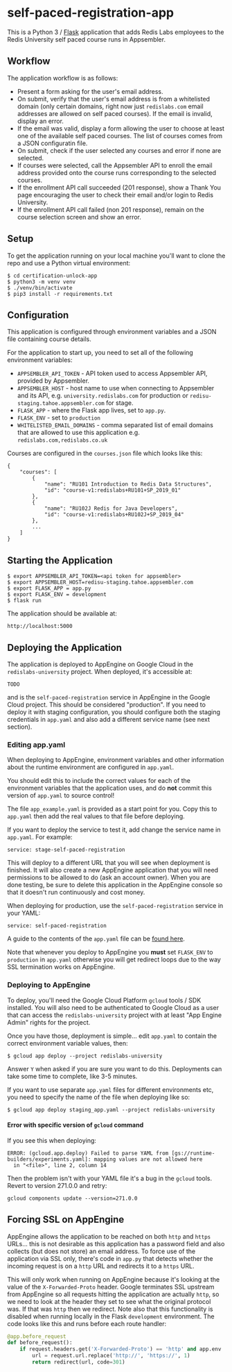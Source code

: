 # self-paced-registration-app

This is a Python 3 / [Flask](https://flask.palletsprojects.com/) application that adds Redis Labs employees to the Redis University self paced course runs in Appsembler.

## Workflow

The application workflow is as follows:

* Present a form asking for the user's email address.
* On submit, verify that the user's email address is from a whitelisted domain (only certain domains, right now just `redislabs.com` email addresses are allowed on self paced courses). If the email is invalid, display an error.
* If the email was valid, display a form allowing the user to choose at least one of the available self paced courses.  The list of courses comes from a JSON configuratin file.
* On submit, check if the user selected any courses and error if none are selected.
* If courses were selected, call the Appsembler API to enroll the email address provided onto the course runs corresponding to the selected courses.
* If the enrollment API call succeeded (201 response), show a Thank You page encouraging the user to check their email and/or login to Redis University.
* If the enrollment API call failed (non 201 response), remain on the course selection screen and show an error.

## Setup

To get the application running on your local machine you'll want to clone the repo and use a Python virtual environment:

```
$ cd certification-unlock-app
$ python3 -m venv venv
$ ./venv/bin/activate
$ pip3 install -r requirements.txt
```

## Configuration

This application is configured through environment variables and a JSON file containing course details.

For the application to start up, you need to set all of the following environment variables:

* `APPSEMBLER_API_TOKEN` - API token used to access Appsembler API, provided by Appsembler.
* `APPSEMBLER_HOST` - host name to use when connecting to Appsembler and its API, e.g. `university.redislabs.com` for production or `redisu-staging.tahoe.appsembler.com` for stage.
* `FLASK_APP` - where the Flask app lives, set to `app.py`.
* `FLASK_ENV` - set to `production`
* `WHITELISTED_EMAIL_DOMAINS` - comma separated list of email domains that are allowed to use this application e.g. `redislabs.com,redislabs.co.uk`

Courses are configured in the `courses.json` file which looks like this:

```
{
    "courses": [
        {
            "name": "RU101 Introduction to Redis Data Structures",
            "id": "course-v1:redislabs+RU101+SP_2019_01"
        },
        {
            "name": "RU102J Redis for Java Developers",
            "id": "course-v1:redislabs+RU102J+SP_2019_04"
        },
        ...
    ]
}
```

## Starting the Application

```
$ export APPSEMBLER_API_TOKEN=<api token for appsembler>
$ export APPSEMBLER_HOST=redisu-staging.tahoe.appsembler.com
$ export FLASK_APP = app.py
$ export FLASK_ENV = development
$ flask run
```

The application should be available at:

```
http://localhost:5000
```

## Deploying the Application

The application is deployed to AppEngine on Google Cloud in the `redislabs-university` project.  When deployed, it's accessible at:

```
TODO
```

and is the `self-paced-registration` service in AppEngine in the Google Cloud project.  This should be considered "production".  If you need to deploy it with staging configuration, you should configure both the staging credentials in `app.yaml` and also add a different service name (see next section).

### Editing app.yaml

When deploying to AppEngine, environment variables and other information about the runtime environment are configured in `app.yaml`.

You should edit this to include the correct values for each of the environment variables that the application uses, and do **not** commit this version of `app.yaml` to source control!

The file `app_example.yaml` is provided as a start point for you.  Copy this to `app.yaml` then add the real values to that file before deploying.

If you want to deploy the service to test it, add change the service name in `app.yaml`.  For example:

```
service: stage-self-paced-registration
```

This will deploy to a different URL that you will see when deployment is finished.  It will also create a new AppEngine application that you will need permissions to be allowed to do (ask an account owner).  When you are done testing, be sure to delete this application in the AppEngine console so that it doesn't run continuously and cost money.

When deploying for production, use the `self-paced-registration` service in your YAML:

```
service: self-paced-registration
```

A guide to the contents of the `app.yaml` file can be [found here](https://cloud.google.com/appengine/docs/flexible/nodejs/reference/app-yaml).

Note that whenever you deploy to AppEngine you **must** set `FLASK_ENV` to `production` in `app.yaml` otherwise you will get redirect loops due to the way SSL termination works on AppEngine.

### Deploying to AppEngine

To deploy, you'll need the Google Cloud Platform `gcloud` tools / SDK installed.  You will also need to be authenticated to Google Cloud as a user that can access the `redislabs-university` project with at least "App Engine Admin" rights for the project.

Once you have those, deployment is simple... edit `app.yaml` to contain the correct environment variable values, then:

```
$ gcloud app deploy --project redislabs-university
```

Answer `Y` when asked if you are sure you want to do this.  Deployments can take some time to complete, like 3-5 minutes.

If you want to use separate `app.yaml` files for different environments etc, you need to specify the name of the file when deploying like so:

```
$ gcloud app deploy staging_app.yaml --project redislabs-university
```

#### Error with specific version of `gcloud` command

If you see this when deploying:

```
ERROR: (gcloud.app.deploy) Failed to parse YAML from [gs://runtime-builders/experiments.yaml]: mapping values are not allowed here
  in "<file>", line 2, column 14
```

Then the problem isn't with your YAML file it's a bug in the `gcloud` tools.  Revert to version 271.0.0 and retry:

```
gcloud components update --version=271.0.0
```

## Forcing SSL on AppEngine

AppEngine allows the application to be reached on both `http` and `https` URLs... this is not desirable as this application has a password field and also collects (but does not store) an email address.  To force use of the application via SSL only, there's code in `app.py` that detects whether the incoming request is on a `http` URL and redirects it to a `https` URL.

This will only work when running on AppEngine because it's looking at the value of the `X-Forwarded-Proto` header.  Google terminates SSL upstream from AppEngine so all requests hitting the application are actually `http`, so we need to look at the header they set to see what the original protocol was.  If that was `http` then we redirect.  Note also that this functionality is disabled when running locally in the Flask `development` environment.  The code looks like this and runs before each route handler:

```python
@app.before_request
def before_request():
    if request.headers.get('X-Forwarded-Proto') == 'http' and app.env != 'development':
        url = request.url.replace('http://', 'https://', 1)
        return redirect(url, code=301)
```